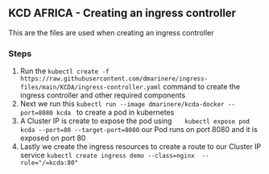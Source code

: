## KCD AFRICA - Creating an ingress controller 

This are the files are used when creating an ingress controller

### Steps 

1. Run the ` kubectl create -f https://raw.githubusercontent.com/dmarinere/ingress-files/main/KCDA/ingress-controller.yaml ` command to create the ingress controller and other required components
2. Next we run this `kubectl run --image dmarinere/kcda-docker --port=8080 kcda ` to create a pod in kubernetes
3. A Cluster IP is create to expose the pod using `    kubectl expose pod kcda --port=80 --target-port=8080 ` our Pod runs on port 8080 and it is exposed on port 80 
4. Lastly we create the ingress resources to create a route to our Cluster IP service `kubectl create ingress demo --class=nginx  --rule="/=kcda:80"`


